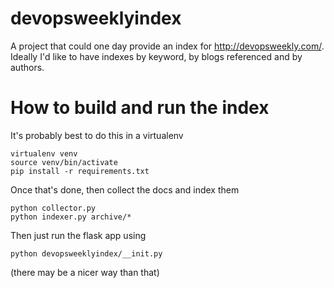 # devopsweeklyindex

A project that could one day provide an index for http://devopsweekly.com/. 
Ideally I'd like to have indexes by keyword, by blogs referenced and by authors. 
# How to build and run the index
It's probably best to do this in a virtualenv
```
virtualenv venv
source venv/bin/activate
pip install -r requirements.txt
```

Once that's done, then collect the docs and index them
```
python collector.py 
python indexer.py archive/*
```
Then just run the flask app using
```
python devopsweeklyindex/__init.py
```
(there may be a nicer way than that)
